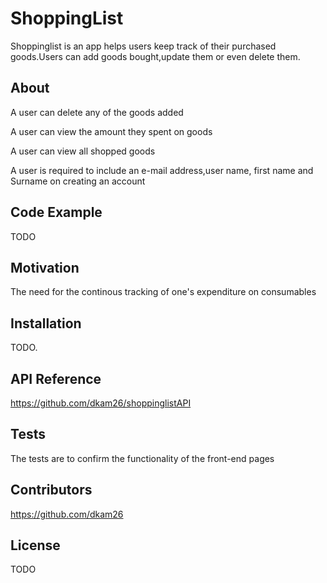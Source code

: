 # ShoppingList
Shoppinglist is an app helps users keep track of their purchased goods.Users can add goods bought,update them or even delete them.

## About
A user can delete any of the goods added

A user can view the amount they spent on goods

A user can view all shopped goods

A user is required to include an e-mail address,user name, first name and Surname on creating an account

## Code Example

TODO

## Motivation

The need for the continous tracking of one's expenditure on consumables

## Installation

TODO.

## API Reference

https://github.com/dkam26/shoppinglistAPI

## Tests

The tests are to confirm the functionality of the front-end pages

## Contributors

https://github.com/dkam26

## License

TODO
